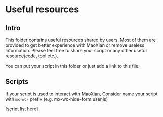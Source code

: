 
# Useful resources

## Intro

This folder contains useful resources shared by users. Most of them are provided to get better experience with MaoXian or remove useless information. Please feel free to share your script or any other useful resource(code, tool etc.).

You can put your script in this folder or just add a link to this file.

## Scripts

If your script is used to interact with MaoXian, Consider name your script with `mx-wc-` prefix (e.g. mx-wc-hide-form.user.js)

[script list here]
